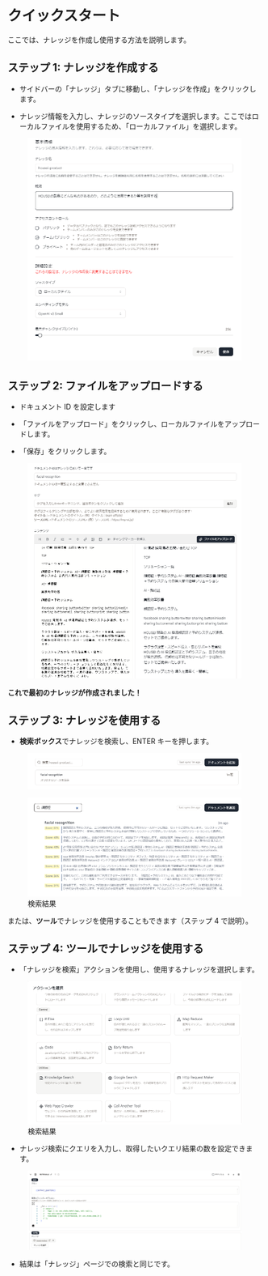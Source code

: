 # クイックスタート

ここでは、ナレッジを作成し使用する方法を説明します。

## ステップ 1: ナレッジを作成する

- サイドバーの「ナレッジ」タブに移動し、「ナレッジを作成」をクリックします。

- ナレッジ情報を入力し、ナレッジのソースタイプを選択します。ここではローカルファイルを使用するため、「ローカルファイル」を選択します。

<figure><img src="../images/screenshot-20240628-110133.png" alt=""></figure>

## ステップ 2: ファイルをアップロードする

- ドキュメント ID を設定します

- 「ファイルをアップロード」をクリックし、ローカルファイルをアップロードします。

<!-- - アップロードが完了すると、ファイルに一意のドキュメント ID が生成されます。 -->

- 「保存」をクリックします。

<figure><img src="../images/screenshot-20240628-131203.png" alt=""></figure>

**これで最初のナレッジが作成されました！**

## ステップ 3: ナレッジを使用する

- **検索ボックス**でナレッジを検索し、ENTER キーを押します。

<figure><img src="../images/screenshot-20240628-131523.png" alt=""></figure>

<figure><img src="../images/screenshot-20240628-131722.png" alt=""><figcaption>検索結果</figcaption></figure>

または、**ツール**でナレッジを使用することもできます（ステップ 4 で説明）。

## ステップ 4: ツールでナレッジを使用する

- 「ナレッジを検索」アクションを使用し、使用するナレッジを選択します。

<figure><img src="../images/screenshot-20240628-133221.png" alt=""><figcaption>検索結果</figcaption></figure>

- ナレッジ検索にクエリを入力し、取得したいクエリ結果の数を設定できます。

<figure><img src="../images/screenshot-20240628-133430.png" alt=""></figure>

- 結果は「ナレッジ」ページでの検索と同じです。
